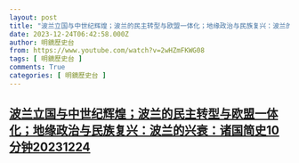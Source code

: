 ```yaml
---
layout: post
title: "波兰立国与中世纪辉煌；波兰的民主转型与欧盟一体化；地缘政治与民族复兴：波兰的兴衰：诸国简史10分钟20231224"
date: 2023-12-24T06:42:58.000Z
author: 明鏡歷史台
from: https://www.youtube.com/watch?v=2wHZmFKWG08
tags: [ 明鏡歷史台 ]
comments: True
categories: [ 明鏡歷史台 ]
---
```

<!--1703400178000-->
[波兰立国与中世纪辉煌；波兰的民主转型与欧盟一体化；地缘政治与民族复兴：波兰的兴衰：诸国简史10分钟20231224](https://www.youtube.com/watch?v=2wHZmFKWG08)
------

<div>

</div>
